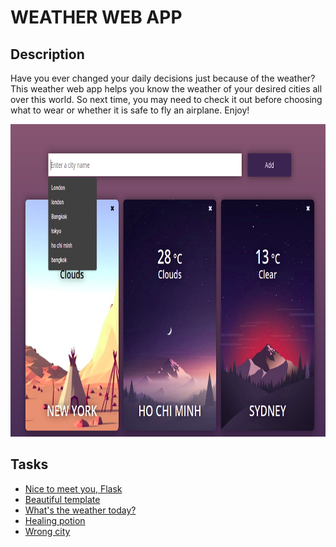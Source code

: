 # WEATHER WEB APP
## Description

Have you ever changed your daily decisions just because of the weather? This weather web app helps you know the weather of your desired cities all over this world. So next time, you may need to check it out before choosing what to wear or whether it is safe to fly an airplane. Enjoy!

<p align="center">
	<img src='weather_app_demo.png' height='500' title='weatherapp'>
</p>

## Tasks
- [Nice to meet you, Flask](https://github.com/nguyenhuands99/flask-weather-app/blob/main/tasks/task_1.md)
- [Beautiful template](https://github.com/nguyenhuands99/flask-weather-app/blob/main/tasks/task_2.md)
- [What's the weather today?](https://github.com/nguyenhuands99/flask-weather-app/blob/main/tasks/task_3.md)
- [Healing potion](https://github.com/nguyenhuands99/flask-weather-app/blob/main/tasks/task_4.md)
- [Wrong city](https://github.com/nguyenhuands99/flask-weather-app/blob/main/tasks/task_5.md)

